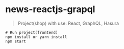
# news-reactjs-grapql


> Project(shop) with use: React, GraphQL, Hasura

```
# Run project(frontend)
npm install or yarn install
npm start

